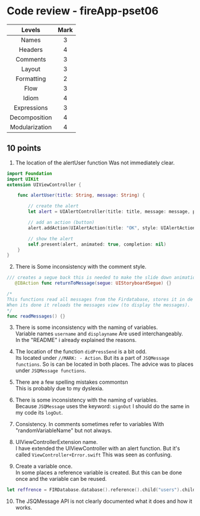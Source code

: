 # Code review - fireApp-pset06

| Levels          | Mark|
|:---------------:|:---:|
| Names           | 3   |
| Headers         | 4   |
| Comments        | 3   |
| Layout          | 3   |
| Formatting      | 2   |   
| Flow            | 3   |
| Idiom           | 4   |
| Expressions     | 3   |
| Decomposition   | 4   |
| Modularization  | 4   |

## 10 points
1. The location of the alertUser function Was not immediately clear.
```Swift
import Foundation
import UIKit
extension UIViewController {

    func alertUser(title: String, message: String) {

        // create the alert
        let alert = UIAlertController(title: title, message: message, preferredStyle: UIAlertControllerStyle.alert)

        // add an action (button)
        alert.addAction(UIAlertAction(title: "OK", style: UIAlertActionStyle.default, handler: nil))

        // show the alert
        self.present(alert, animated: true, completion: nil)
    }
}
```
2. There is Some inconsistency with the comment style.
```Swift
/// creates a segue back this is needed to make the slide down animations (unwinde)
   @IBAction func returnToMessage(segue: UIStoryboardSegue) {}

/*
This functions read all messages from the Firdatabase, stores it in de "messages" variable of type "JSQMesage".
When its done it reloads the messages view (to display the messages).
*/
func readMessages() {}
```

3. There is some inconsistency with the naming of variables.<br>
Variable names `username` and `displayname` Are used interchangeably.<br>
In the "README" i already explained the reasons.

4. The location of the function `didPressSend` is a bit odd.<br>
Its located under `//MARK: - Action`. But its a part of `JSQMessage functions`.
So is can be located in both places. The advice was to places under `JSQMessage functions`.

5. There are a few spelling mistakes commontsn<br>
This is probably due to my dyslexia.

6. There is some inconsistency with the naming of variables.<br>
Because `JSQMessage` uses the keyword: `signOut` I should do the same in my code its `logOut`.

7. Consistency.
In comments sometimes refer to variables With "randomVariableName" but not always.

8. UIViewControllerExtension name.<br>
I have extended the UIViewController with an alert function. But it's called `ViewController+Error.swift` This was seen as confusing.

9. Create a variable once.<br>
In some places a reference variable is created. But this can be done once and the variable can be reused.
```Swift
let reffrence = FIRDatabase.database().reference().child("users").child(userId)
```

10. The JSQMessage API is not clearly documented what it does and how it works.
